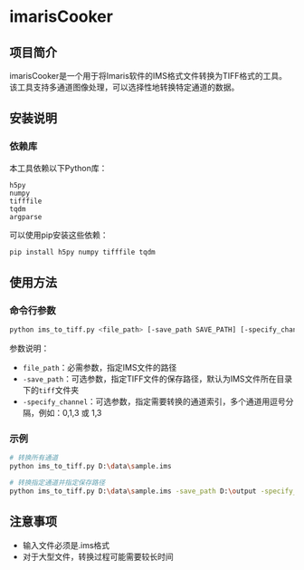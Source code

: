 # imarisCooker

## 项目简介

imarisCooker是一个用于将Imaris软件的IMS格式文件转换为TIFF格式的工具。该工具支持多通道图像处理，可以选择性地转换特定通道的数据。

## 安装说明

### 依赖库

本工具依赖以下Python库：

```
h5py
numpy
tifffile
tqdm
argparse
```

可以使用pip安装这些依赖：

```bash
pip install h5py numpy tifffile tqdm
```

## 使用方法

### 命令行参数

```bash
python ims_to_tiff.py <file_path> [-save_path SAVE_PATH] [-specify_channel SPECIFY_CHANNEL]
```

参数说明：

- `file_path`：必需参数，指定IMS文件的路径
- `-save_path`：可选参数，指定TIFF文件的保存路径，默认为IMS文件所在目录下的`tiff`文件夹
- `-specify_channel`：可选参数，指定需要转换的通道索引，多个通道用逗号分隔，例如：0,1,3 或 1,3

### 示例

```bash
# 转换所有通道
python ims_to_tiff.py D:\data\sample.ims

# 转换指定通道并指定保存路径
python ims_to_tiff.py D:\data\sample.ims -save_path D:\output -specify_channel 0,2
```
## 注意事项

- 输入文件必须是.ims格式
- 对于大型文件，转换过程可能需要较长时间